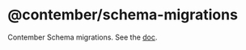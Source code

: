 # @contember/schema-migrations

Contember Schema migrations. See the [doc](https://www.contember.com/docs/schema/migrations).
